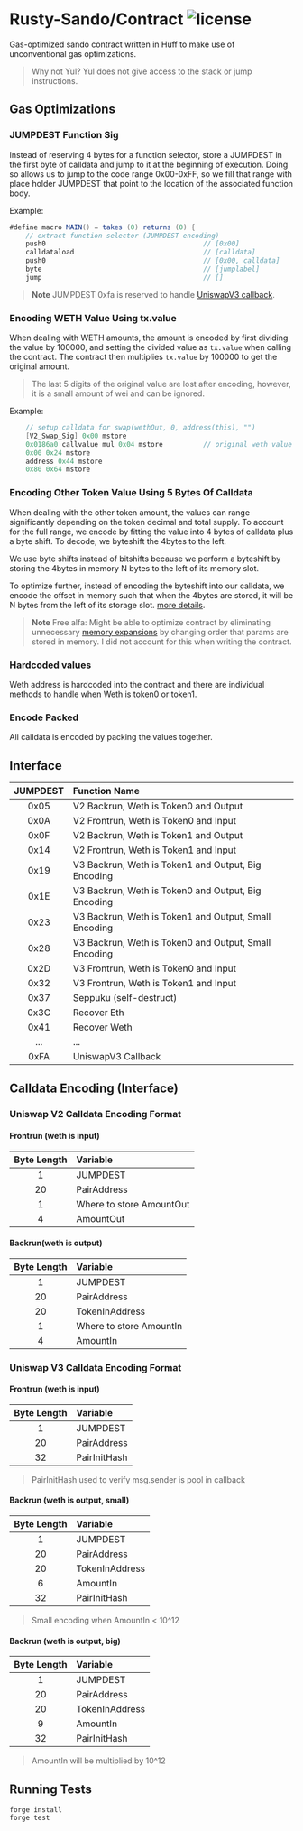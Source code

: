 # Rusty-Sando/Contract ![license](https://img.shields.io/badge/License-MIT-green.svg?label=license)

Gas-optimized sando contract written in Huff to make use of unconventional gas optimizations. 

> Why not Yul? Yul does not give access to the stack or jump instructions. 

## Gas Optimizations

### JUMPDEST Function Sig
Instead of reserving 4 bytes for a function selector, store a JUMPDEST in the first byte of calldata and jump to it at the beginning of execution. Doing so allows us to jump to the code range 0x00-0xFF, so we fill that range with place holder JUMPDEST that point to the location of the associated function body. 

Example:
```as
#define macro MAIN() = takes (0) returns (0) {
    // extract function selector (JUMPDEST encoding)
    push0                                       // [0x00]
    calldataload                                // [calldata]
    push0                                       // [0x00, calldata]
    byte                                        // [jumplabel]
    jump                                        // []
```

> **Note**
> JUMPDEST 0xfa is reserved to handle [UniswapV3 callback](https://docs.uniswap.org/contracts/v3/reference/core/interfaces/callback/IUniswapV3SwapCallback).

### Encoding WETH Value Using tx.value
When dealing with WETH amounts, the amount is encoded by first dividing the value by 100000, and setting the divided value as `tx.value` when calling the contract. The contract then multiplies `tx.value` by 100000 to get the original amount. 

> The last 5 digits of the original value are lost after encoding, however, it is a small amount of wei and can be ignored.

Example:
```as
    // setup calldata for swap(wethOut, 0, address(this), "")
    [V2_Swap_Sig] 0x00 mstore                   
    0x0186a0 callvalue mul 0x04 mstore          // original weth value is decoded here by doing `100000 * callvalue`   
    0x00 0x24 mstore                   
    address 0x44 mstore                         
    0x80 0x64 mstore                     
```

### Encoding Other Token Value Using 5 Bytes Of Calldata
When dealing with the other token amount, the values can range significantly depending on the token decimal and total supply. To account for the full range, we encode by fitting the value into 4 bytes of calldata plus a byte shift. To decode, we byteshift the 4bytes to the left. 

We use byte shifts instead of bitshifts because we perform a byteshift by storing the 4bytes in memory N bytes to the left of its memory slot. 

To optimize further, instead of encoding the byteshift into our calldata, we encode the offset in memory such that when the 4bytes are stored, it will be N bytes from the left of its storage slot. [more details](https://github.com/mouseless-eth/rusty-sando/blob/1a0f775a00ae932f64d7e926605134892fcf56f9/contract/test/misc/V2SandoUtility.sol#L28).

> **Note** 
> Free alfa: Might be able to optimize contract by eliminating unnecessary [memory expansions](https://www.evm.codes/about#memoryexpansion) by changing order that params are stored in memory. I did not account for this when writing the contract. 

### Hardcoded values
Weth address is hardcoded into the contract and there are individual methods to handle when Weth is token0 or token1. 

### Encode Packed
All calldata is encoded by packing the values together. 

## Interface

| JUMPDEST  | Function Name |
| :-------------: | :------------- |
| 0x05  | V2 Backrun, Weth is Token0 and Output  |
| 0x0A  | V2 Frontrun, Weth is Token0 and Input  |
| 0x0F  | V2 Backrun, Weth is Token1 and Output  |
| 0x14  | V2 Frontrun, Weth is Token1 and Input |
| 0x19  | V3 Backrun, Weth is Token1 and Output, Big Encoding |
| 0x1E  | V3 Backrun, Weth is Token0 and Output, Big Encoding  |
| 0x23  | V3 Backrun, Weth is Token1 and Output, Small Encoding  |
| 0x28  | V3 Backrun, Weth is Token0 and Output, Small Encoding |
| 0x2D  | V3 Frontrun, Weth is Token0 and Input  |
| 0x32  | V3 Frontrun, Weth is Token1 and Input  |
| 0x37  | Seppuku (self-destruct)  |
| 0x3C  | Recover Eth  |
| 0x41  | Recover Weth  |
| ...  | ...  |
| 0xFA  | UniswapV3 Callback  |


## Calldata Encoding (Interface)
### Uniswap V2 Calldata Encoding Format

#### Frontrun (weth is input)
| Byte Length  | Variable |
| :-------------: | :------------- |
| 1 | JUMPDEST  |
| 20 | PairAddress  |
| 1 | Where to store AmountOut  |
| 4 | AmountOut  |

#### Backrun(weth is output)
| Byte Length  | Variable |
| :-------------: | :------------- |
| 1 | JUMPDEST  |
| 20 | PairAddress  |
| 20 | TokenInAddress  |
| 1 | Where to store AmountIn  |
| 4 | AmountIn  |

### Uniswap V3 Calldata Encoding Format

#### Frontrun (weth is input)
| Byte Length  | Variable |
| :-------------: | :------------- |
| 1 | JUMPDEST  |
| 20 | PairAddress  |
| 32 | PairInitHash  | 
> PairInitHash used to verify msg.sender is pool in callback

#### Backrun (weth is output, small)
| Byte Length  | Variable |
| :-------------: | :------------- |
| 1 | JUMPDEST  |
| 20 | PairAddress  |
| 20 | TokenInAddress  |
| 6 | AmountIn  | 
| 32 | PairInitHash  | 
> Small encoding when AmountIn < 10^12

#### Backrun (weth is output, big)
| Byte Length  | Variable |
| :-------------: | :------------- |
| 1 | JUMPDEST  |
| 20 | PairAddress  |
| 20 | TokenInAddress  |
| 9 | AmountIn  | 
| 32 | PairInitHash  | 
> AmountIn will be multiplied by 10^12

## Running Tests

```console
forge install
forge test
```
